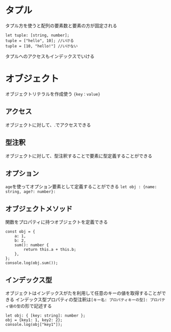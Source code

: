 # タプル
タプル方を使うと配列の要素数と要素の方が固定される

```
let tuple: [string, number];
tuple = ["hello", 10]; //いける
tuple = [10, "hello!"] //いけない
```
タプルへのアクセスもインデックスでいける

# オブジェクト
オブジェクトリテラルを作成使う
`{key：value}`

## アクセス
オブジェクトに対して、.でアクセスできる

## 型注釈
オブジェクトに対して、型注釈することで要素に型定義することができる

## オプション
`age`を使ってオプション要素として定義することができる
`let obj : {name: string, age?: number}:`

## オブジェクトメソッド
関数をプロパティに持つオブジェクトを定義できる
```
const obj = {
    a: 1,
    b: 2,
    sum(): number {
        return this.a + this.b;
    },
};
console.log(obj.sum());
```

## インデックス型
オブジェクトはインデックスがたを利用して任意のキーの値を取得することができる
インデックス型プロパティの型注釈は`[キー名: プロパティキーの型]: プロパティ値の型`の形で記述する

```
let obj: { [key: string]: number };
obj = {key1: 1, key2: 2};
console.log(obj["key1"]);

```
